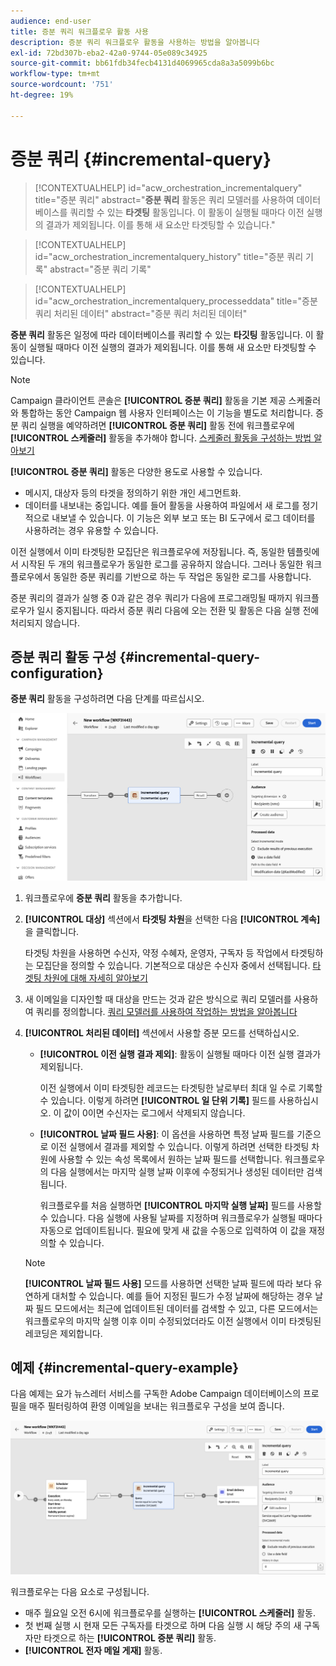 ```yaml
---
audience: end-user
title: 증분 쿼리 워크플로우 활동 사용
description: 증분 쿼리 워크플로우 활동을 사용하는 방법을 알아봅니다
exl-id: 72bd307b-eba2-42a0-9744-05e089c34925
source-git-commit: bb61fdb34fecb4131d4069965cda8a3a5099b6bc
workflow-type: tm+mt
source-wordcount: '751'
ht-degree: 19%

---
```


# 증분 쿼리 {#incremental-query}



>[!CONTEXTUALHELP]
>id="acw_orchestration_incrementalquery"
>title="증분 쿼리"
>abstract="**증분 쿼리** 활동은 쿼리 모델러를 사용하여 데이터베이스를 쿼리할 수 있는 **타겟팅** 활동입니다. 이 활동이 실행될 때마다 이전 실행의 결과가 제외됩니다. 이를 통해 새 요소만 타겟팅할 수 있습니다."

>[!CONTEXTUALHELP]
>id="acw_orchestration_incrementalquery_history"
>title="증분 쿼리 기록"
>abstract="증분 쿼리 기록"

>[!CONTEXTUALHELP]
>id="acw_orchestration_incrementalquery_processeddata"
>title="증분 쿼리 처리된 데이터"
>abstract="증분 쿼리 처리된 데이터"

**증분 쿼리** 활동은 일정에 따라 데이터베이스를 쿼리할 수 있는 **타깃팅** 활동입니다. 이 활동이 실행될 때마다 이전 실행의 결과가 제외됩니다. 이를 통해 새 요소만 타겟팅할 수 있습니다.

>[!NOTE]
>
>Campaign 클라이언트 콘솔은 **[!UICONTROL 증분 쿼리]** 활동을 기본 제공 스케줄러와 통합하는 동안 Campaign 웹 사용자 인터페이스는 이 기능을 별도로 처리합니다. 증분 쿼리 실행을 예약하려면 **[!UICONTROL 증분 쿼리]** 활동 전에 워크플로우에 **[!UICONTROL 스케줄러]** 활동을 추가해야 합니다. [스케줄러 활동을 구성하는 방법 알아보기](scheduler.md)

**[!UICONTROL 증분 쿼리]** 활동은 다양한 용도로 사용할 수 있습니다.

* 메시지, 대상자 등의 타겟을 정의하기 위한 개인 세그먼트화.
* 데이터를 내보내는 중입니다. 예를 들어 활동을 사용하여 파일에서 새 로그를 정기적으로 내보낼 수 있습니다. 이 기능은 외부 보고 또는 BI 도구에서 로그 데이터를 사용하려는 경우 유용할 수 있습니다.

이전 실행에서 이미 타겟팅한 모집단은 워크플로우에 저장됩니다. 즉, 동일한 템플릿에서 시작된 두 개의 워크플로우가 동일한 로그를 공유하지 않습니다. 그러나 동일한 워크플로우에서 동일한 증분 쿼리를 기반으로 하는 두 작업은 동일한 로그를 사용합니다.

증분 쿼리의 결과가 실행 중 0과 같은 경우 쿼리가 다음에 프로그래밍될 때까지 워크플로우가 일시 중지됩니다. 따라서 증분 쿼리 다음에 오는 전환 및 활동은 다음 실행 전에 처리되지 않습니다.

## 증분 쿼리 활동 구성 {#incremental-query-configuration}

**증분 쿼리** 활동을 구성하려면 다음 단계를 따르십시오.

![](../assets/incremental-query.png)

1. 워크플로우에 **증분 쿼리** 활동을 추가합니다.

1. **[!UICONTROL 대상]** 섹션에서 **타겟팅 차원**&#x200B;을 선택한 다음 **[!UICONTROL 계속]**&#x200B;을 클릭합니다.

   타겟팅 차원을 사용하면 수신자, 약정 수혜자, 운영자, 구독자 등 작업에서 타겟팅하는 모집단을 정의할 수 있습니다. 기본적으로 대상은 수신자 중에서 선택됩니다. [타겟팅 차원에 대해 자세히 알아보기](../../audience/about-recipients.md#targeting-dimensions)

1. 새 이메일을 디자인할 때 대상을 만드는 것과 같은 방식으로 쿼리 모델러를 사용하여 쿼리를 정의합니다. [쿼리 모델러를 사용하여 작업하는 방법을 알아봅니다](../../query/query-modeler-overview.md)

1. **[!UICONTROL 처리된 데이터]** 섹션에서 사용할 증분 모드를 선택하십시오.

   * **[!UICONTROL 이전 실행 결과 제외]**: 활동이 실행될 때마다 이전 실행 결과가 제외됩니다.

     이전 실행에서 이미 타겟팅한 레코드는 타겟팅한 날로부터 최대 일 수로 기록할 수 있습니다. 이렇게 하려면 **[!UICONTROL 일 단위 기록]** 필드를 사용하십시오. 이 값이 0이면 수신자는 로그에서 삭제되지 않습니다.

   * **[!UICONTROL 날짜 필드 사용]**: 이 옵션을 사용하면 특정 날짜 필드를 기준으로 이전 실행에서 결과를 제외할 수 있습니다. 이렇게 하려면 선택한 타겟팅 차원에 사용할 수 있는 속성 목록에서 원하는 날짜 필드를 선택합니다. 워크플로우의 다음 실행에서는 마지막 실행 날짜 이후에 수정되거나 생성된 데이터만 검색됩니다.

     워크플로우를 처음 실행하면 **[!UICONTROL 마지막 실행 날짜]** 필드를 사용할 수 있습니다. 다음 실행에 사용될 날짜를 지정하며 워크플로우가 실행될 때마다 자동으로 업데이트됩니다. 필요에 맞게 새 값을 수동으로 입력하여 이 값을 재정의할 수 있습니다.

   >[!NOTE]
   >
   >**[!UICONTROL 날짜 필드 사용]** 모드를 사용하면 선택한 날짜 필드에 따라 보다 유연하게 대처할 수 있습니다. 예를 들어 지정된 필드가 수정 날짜에 해당하는 경우 날짜 필드 모드에서는 최근에 업데이트된 데이터를 검색할 수 있고, 다른 모드에서는 워크플로우의 마지막 실행 이후 이미 수정되었더라도 이전 실행에서 이미 타겟팅된 레코딩은 제외합니다.

## 예제 {#incremental-query-example}

다음 예제는 요가 뉴스레터 서비스를 구독한 Adobe Campaign 데이터베이스의 프로필을 매주 필터링하여 환영 이메일을 보내는 워크플로우 구성을 보여 줍니다.

![](../assets/incremental-query-example.png)

워크플로우는 다음 요소로 구성됩니다.

* 매주 월요일 오전 6시에 워크플로우를 실행하는 **[!UICONTROL 스케줄러]** 활동.
* 첫 번째 실행 시 현재 모든 구독자를 타겟으로 하며 다음 실행 시 해당 주의 새 구독자만 타겟으로 하는 **[!UICONTROL 증분 쿼리]** 활동.
* **[!UICONTROL 전자 메일 게재]** 활동.
